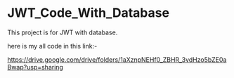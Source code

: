 # JWT_Code_With_Database
This project is for JWT with database.

here is my all code in this link:-

https://drive.google.com/drive/folders/1aXznpNEHf0_ZBHR_3vdHzo5bZE0aBwap?usp=sharing
